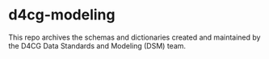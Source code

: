 # d4cg-modeling

This repo archives the schemas and dictionaries created and maintained by the D4CG Data Standards and Modeling (DSM) team. 
